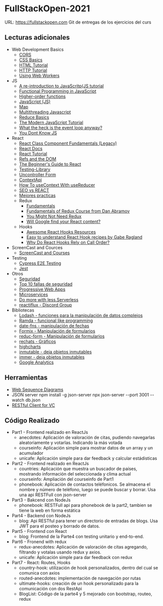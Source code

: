 # FullStackOpen-2021 

URL: https://fullstackopen.com 
Git de entregas de los ejercicios del curs

## Lecturas adicionales
* Web Development Basics
  * [CORS](https://developer.mozilla.org/en-US/docs/Web/HTTP/CORS)
  * [CSS Basics](https://developer.mozilla.org/en-US/docs/Learn/Getting_started_with_the_web/CSS_basics)
  * [HTML Tutorial](https://developer.mozilla.org/en-US/docs/Learn/Getting_started_with_the_web/HTML_basics)
  * [HTTP Tutorial](https://developer.mozilla.org/en-US/docs/Web/HTTP)
  * [Using Web Workers](https://developer.mozilla.org/en-US/docs/Web/API/Web_Workers_API/Using_web_workers)
* JS
  * [A re-introduction to JavaScritp(JS tutorial](https://developer.mozilla.org/en-US/docs/Web/JavaScript/A_re-introduction_to_JavaScript)
  * [Functional Programming in JavaScript](https://www.youtube.com/playlist?list=PL0zVEGEvSaeEd9hlmCXrk5yUyqUag-n84)
  * [Higher-order functions](https://www.youtube.com/watch?v=BMUiFMZr7vk&list=PL0zVEGEvSaeEd9hlmCXrk5yUyqUag-n84)
  * [JavaScript (JS)](https://developer.mozilla.org/en-US/docs/Web/JavaScript)
  * [Map](https://www.youtube.com/watch?v=bCqtb-Z5YGQ&list=PL0zVEGEvSaeEd9hlmCXrk5yUyqUag-n84&index=2)
  * [Multithreading Javascript](https://medium.com/techtrument/multithreading-javascript-46156179cf9a)
  * [Reduce Basics](https://www.youtube.com/watch?v=Wl98eZpkp-c&t=31s)
  * [The Modern JavaScript Tutorial](https://javascript.info/)
  * [What the heck is the event loop anyway?](https://www.youtube.com/watch?v=8aGhZQkoFbQ)
  * [You Dont Know JS](https://github.com/getify/You-Dont-Know-JS)
* React
  * [React Class Component Fundamentals (Legacy)](https://egghead.io/courses/react-with-class-components-fundamentals-4351f8bb)
  * [React Docs](https://reactjs.org/docs/getting-started.html)
  * [React Tutorial](https://reactjs.org/tutorial/tutorial.html)
  * [Refs and the DOM](https://reactjs.org/docs/refs-and-the-dom.html)
  * [The Beginner's Guide to React](https://egghead.io/courses/the-beginner-s-guide-to-react)
  * [Testing-Library](https://testing-library.com/docs/)
  * [Uncontroller Form](https://goshacmd.com/controlled-vs-uncontrolled-inputs-react/)
  * [ContextApi](https://reactjs.org/docs/context.html)
  * [How To useContext With useReducer](https://hswolff.com/blog/how-to-usecontext-with-usereducer/)
  * [SEO vs REACT](https://www.freecodecamp.org/news/seo-vs-react-is-it-neccessary-to-render-react-pages-in-the-backend-74ce5015c0c9/)
  * [Mejores practicas](https://reactpatterns.com/)
  * Redux
	* [Fundamentals](https://redux.js.org/tutorials/fundamentals/part-1-overview) 
	* [Fundamentals of Redux Course from Dan Abramov](https://egghead.io/courses/fundamentals-of-redux-course-from-dan-abramov-bd5cc867) 
	* [You Might Not Need Redux](https://medium.com/@dan_abramov/you-might-not-need-redux-be46360cf367)
	* [Will Google find your React content?](https://www.javascriptstuff.com/react-seo/)
  * Hooks
	* [Awesome React Hooks Resources](https://github.com/rehooks/awesome-react-hooks)
    * [Easy to understand React Hook recipes by Gabe Ragland](https://usehooks.com/)
    * [Why Do React Hooks Rely on Call Order?](https://overreacted.io/why-do-hooks-rely-on-call-order/)
* ScreenCast and Cources
  * [ScreenCast and Courses](https://egghead.io/) 
* Testing
  * [Cypress E2E Testing](https://docs.cypress.io/guides/overview/why-cypress#In-a-nutshell)
  * [Jest](https://jestjs.io/)
* Otros
  * [Seguridad](https://cybersecuritybase.mooc.fi/module-2.1)
  * [Top 10 fallas de seguridad](https://owasp.org/www-project-top-ten/)
  * [Progressive Web Apps](https://web.dev/progressive-web-apps/)
  * [Microservices](https://martinfowler.com/articles/microservices.html)
  * [Do more with less.‍Serverless](https://www.serverless.com/)
  * [reactiflux - Discord Group](https://www.reactiflux.com/)
* Bibliotecas
  * [Lodash - funciones para la manipulación de datos complejos](https://www.npmjs.com/package/lodash)
  * [Ramda - funcional like programming](https://ramdajs.com/)
  * [date-fns - manipulación de fechas](https://github.com/date-fns/date-fns)
  * [Formix - Manipulación de formularios](https://www.npmjs.com/package/formik)
  * [reduc-form - Manipulación de formularios](https://redux-form.com/8.3.0/)
  * [rechats - Gráficos](http://recharts.org/en-US/)
  * [highcharts](https://github.com/highcharts/highcharts-react)
  * [inmutable - deja objetos inmutables](https://github.com/facebook/immutable-js/)
  * [immer - deja objetos inmutables ](https://github.com/mweststrate/immer)
  * [Google Analytics](https://github.com/react-ga/react-ga)
## Herramientas
* [Web Sequence Diagrams](https://www.websequencediagrams.com/)
* JSON server
	npm install -g json-server
	npx json-server --port 3001 --watch db.json
* [RESTful Client for VC](https://github.com/Huachao/vscode-restclient)

## Código Realizado
* Part1 - Frontend realizado en ReactJs
  * anecdotes: Aplicación de valoración de citas, pudiendo navegarlas aleatoriamente y votarlas. Indicando la más votada
  * courseinfo: Aplicación simple para mostrar datos de un array y un acumulador
  * unicafe: Aplicación simple para dar feedback y calcular estádisticas
* Part2 - Frontend realizado en ReactJs
  * countries: Aplicación que muestra un buscador de países, mostrando información del seleccionada y clima actual
  * courseinfo: Ampliación del courseinfo de Part1
  * phonebook: Aplicación de contactos teléfonicos. Se almacena el nombre y número de teléfono, luego se puede buscar y borrar. Usa una api RESTFull con json-server
* Part3 - Bakcend con NodeJs
  * phonebook: RESTFull api para phonebook de la part2, tambien se tiene la web en forma estática
* Part4 - Backend con NodeJs
  * blog: Api RESTful para tener un directorio de entradas de blogs. Usa JWT para el posteo y borrado de datos.
* Part5 - Frontend con React
  * blog: Frontend de la Parte4 con testing unitario y end-to-end.
* Part6 - Fronend with redux
  * redux-anecdotes: Aplicación de valoración de citas agregando, filtrando y votalas usando redux y axios. 
  * unicafe: Aplicación simple para dar feedback con redux
* Part7 - React: Routes, Hooks
  * country-hook: utilización de hook personalizados, dentro del cual se comunica con axios
  * routed-anecdotes: implementación de navegación por rutas
  * ultimate-hooks: creación de un hook personalizado para la comunicación con dos RestApi
  * BlogList: Código de la parte4 y 5 mejorado con bootstrap, routeo, redux
  

